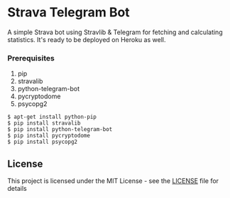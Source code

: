 # Strava Telegram Bot

A simple Strava bot using Stravlib & Telegram for fetching and calculating statistics. It's ready to be deployed on Heroku as well.

### Prerequisites

1. pip
2. stravalib
3. python-telegram-bot
4. pycryptodome
5. psycopg2

```
$ apt-get install python-pip
$ pip install stravalib
$ pip install python-telegram-bot
$ pip install pycryptodome
$ pip install psycopg2
```

## License

This project is licensed under the MIT License - see the [LICENSE](https://github.com/panchambharadwaj/strava-telegram-bot/blob/master/LICENSE) file for details